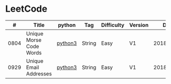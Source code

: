 # LeetCode

| # | Title | python | Tag | Difficulty | Version | Date |
|---| ----- | -------- | ---------- | ---------- |---| ---------- |
|0804|Unique Morse Code Words|[python3](./String/Unique_Morse_Code_Words.py)|String|Easy|V1|2018/11/06
|0929|Unique Email Addresses|[python3](./String/Unique_Email_Addresses.py)|String|Easy|V1|2018/11/06
